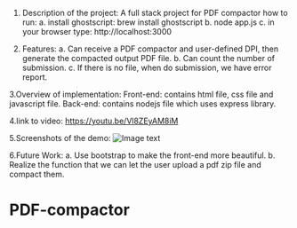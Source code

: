 1. Description of the project:
A full stack project for PDF compactor
how to run:
a. 
install ghostscript:
brew install ghostscript
b.
node app.js
c.
in your browser type:
http://localhost:3000

2. Features:
a. Can receive a PDF compactor and user-defined DPI, then generate the compacted output PDF file.
b. Can count the number of submission.
c. If there is no file, when do submission, we have error report.

3.Overview of implementation:
Front-end:
contains html file, css file and javascript file.
Back-end:
contains nodejs file which uses express library.

4.link to video:
https://youtu.be/Vl8ZEyAM8iM

5.Screenshots of the demo:
![Image text]()

6.Future Work:
a. Use bootstrap to make the front-end more beautiful.
b. Realize the function that we can let the user upload a pdf zip file and compact them.



# PDF-compactor

